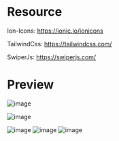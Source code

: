 # Resource

 Ion-Icons: https://ionic.io/ionicons
 
 TailwindCss: https://tailwindcss.com/
 
 SwiperJs: https://swiperjs.com/



# Preview 
![image](https://user-images.githubusercontent.com/86012214/161226176-d9afe034-81d1-427c-bc4a-a605f6f8fbc1.png)

![image](https://user-images.githubusercontent.com/86012214/161300592-0ca282df-6328-447f-885c-bfdcd13c650c.png)

![image](https://user-images.githubusercontent.com/86012214/161300663-5e331b38-36ed-4da0-aa09-d6489b38d37b.png)
![image](https://user-images.githubusercontent.com/86012214/161300700-547f426a-50da-4e38-a4e4-c2fbcd635e91.png)
     														   ![image](https://user-images.githubusercontent.com/86012214/161300825-7bd60b6c-7b92-483e-81c9-c55f2c4c1426.png)
